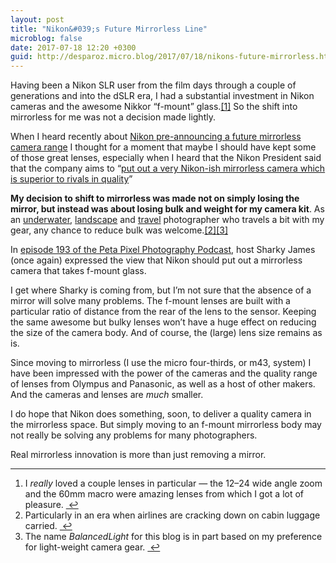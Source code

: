 ```yaml
---
layout: post
title: "Nikon&#039;s Future Mirrorless Line"
microblog: false
date: 2017-07-18 12:20 +0300
guid: http://desparoz.micro.blog/2017/07/18/nikons-future-mirrorless.html
---
```

Having been a Nikon SLR user from the film days through a couple of generations and into the dSLR era, I had a substantial investment in Nikon cameras and the awesome Nikkor “f-mount” glass.<a id="fnref-1" class="footnote" title="see footnote" href="#fn-1">[1]</a> So the shift into mirrorless for me was not a decision made lightly.

When I heard recently about <a href="https://petapixel.com/2017/07/13/nikon-confirms-building-mirrorless-camera-gear-raises-bar/">Nikon pre-announcing a future mirrorless camera range</a> I thought for a moment that maybe I should have kept some of those great lenses, especially when I heard that the Nikon President said that the company aims to “<a href="https://petapixel.com/2017/07/10/nikon-new-mirrorless-camera-sleeve-president-says/">put out a very Nikon-ish mirrorless camera which is superior to rivals in quality</a>”

<strong>My decision to shift to mirrorless was made not on simply losing the mirror, but instead was about losing bulk and weight for my camera kit</strong>. As an <a href="http://desparoz.photos/underwater">underwater</a>, <a href="http://desparoz.photos/landscapes">landscape</a> and <a href="http://desparoz.photos/travel">travel</a> photographer who travels a bit with my gear, any chance to reduce bulk was welcome.<a id="fnref-2" class="footnote" title="see footnote" href="#fn-2">[2]</a><a id="fnref-3" class="footnote" title="see footnote" href="#fn-3">[3]</a>

In <a href="http://pca.st/episode/c9a5eff0-49f3-0135-902b-63f4b61a9224">episode 193 of the Peta Pixel Photography Podcast</a>, host Sharky James (once again) expressed the view that Nikon should put out a mirrorless camera that takes f-mount glass.

I get where Sharky is coming from, but I’m not sure that the absence of a mirror will solve many problems. The f-mount lenses are built with a particular ratio of distance from the rear of the lens to the sensor. Keeping the same awesome but bulky lenses won’t have a huge effect on reducing the size of the camera body. And of course, the (large) lens size remains as is.

Since moving to mirrorless (I use the micro four-thirds, or m43, system) I have been impressed with the power of the cameras and the quality range of lenses from Olympus and Panasonic, as well as a host of other makers. And the cameras and lenses are <em>much</em> smaller.

I do hope that Nikon does something, soon, to deliver a quality camera in the mirrorless space. But simply moving to an f-mount mirrorless body may not really be solving any problems for many photographers.

Real mirrorless innovation is more than just removing a mirror.

<div class="footnotes">

<hr />

<ol>
    <li id="fn-1">I <em>really</em> loved a couple lenses in particular — the 12–24 wide angle zoom and the 60mm macro were amazing lenses from which I got a lot of pleasure. <a class="reversefootnote" title="return to article" href="#fnref-1"> ↩</a></li>
    <li id="fn-2">Particularly in an era when airlines are cracking down on cabin luggage carried. <a class="reversefootnote" title="return to article" href="#fnref-2"> ↩</a></li>
    <li id="fn-3">The name <em>BalancedLight</em> for this blog is in part based on my preference for light-weight camera gear. <a class="reversefootnote" title="return to article" href="#fnref-3"> ↩</a></li>
</ol>
</div>
